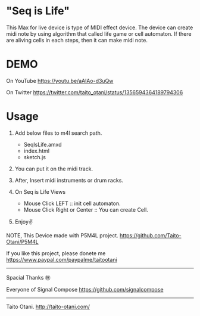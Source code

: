 # "Seq is Life"
This Max for live device is type of MIDI effect device. 
The device can create midi note by using algorithm that called life game or cell automaton.
If there are aliving cells in each steps, then it can make midi note.

# DEMO

On YouTube
https://youtu.be/aAlAo-d3uQw

On Twitter
https://twitter.com/taito_otani/status/1356594364189794306

# Usage

1) Add below files to m4l search path.
    - SeqIsLife.amxd
    - index.html
    - sketch.js

2)  You can put it on the midi track.

3)  After, Insert midi instruments or drum racks.

4) On Seq is Life Views
    - Mouse Click LEFT :: init cell automaton.
    - Mouse Click Right or Center :: You can create Cell.

5) Enjoy✌️

NOTE,
This Device made with P5M4L project.
https://github.com/Taito-Otani/P5M4L

If you like this project, please donete me
https://www.paypal.com/paypalme/taitootani

------------------------------------------
Spacial Thanks  ㊗️

Everyone of Signal Compose
https://github.com/signalcompose


------------------------------------------
Taito Otani. 
http://taito-otani.com/



